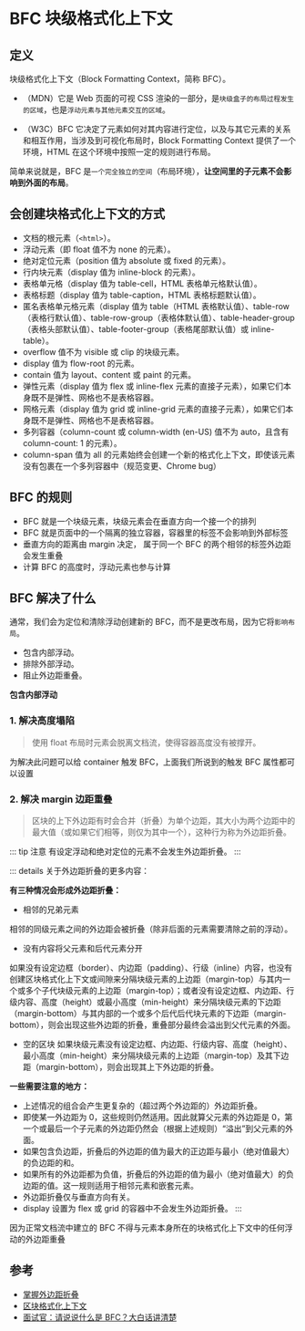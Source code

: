 # BFC 块级格式化上下文

## 定义

块级格式化上下文（Block Formatting Context，简称 BFC）。

- （MDN）它是 Web 页面的可视 CSS 渲染的一部分，是`块级盒子的布局过程发生的区域`，也是`浮动元素与其他元素交互的区域`。

- （W3C）BFC 它决定了元素如何对其内容进行定位，以及与其它元素的关系和相互作用，当涉及到可视化布局时，Block Formatting Context 提供了一个环境，HTML 在这个环境中按照一定的规则进行布局。

简单来说就是，BFC 是`一个完全独立的空间`（布局环境），**让空间里的子元素不会影响到外面的布局**。

## 会创建块格式化上下文的方式

- 文档的根元素（`<html>`）。
- 浮动元素（即 float 值不为 none 的元素）。
- 绝对定位元素（position 值为 absolute 或 fixed 的元素）。
- 行内块元素（display 值为 inline-block 的元素）。
- 表格单元格（display 值为 table-cell，HTML 表格单元格默认值）。
- 表格标题（display 值为 table-caption，HTML 表格标题默认值）。
- 匿名表格单元格元素（display 值为 table（HTML 表格默认值）、table-row（表格行默认值）、table-row-group（表格体默认值）、table-header-group（表格头部默认值）、table-footer-group（表格尾部默认值）或 inline-table）。
- overflow 值不为 visible 或 clip 的块级元素。
- display 值为 flow-root 的元素。
- contain 值为 layout、content 或 paint 的元素。
- 弹性元素（display 值为 flex 或 inline-flex 元素的直接子元素），如果它们本身既不是弹性、网格也不是表格容器。
- 网格元素（display 值为 grid 或 inline-grid 元素的直接子元素），如果它们本身既不是弹性、网格也不是表格容器。
- 多列容器（column-count 或 column-width (en-US) 值不为 auto，且含有 column-count: 1 的元素）。
- column-span 值为 all 的元素始终会创建一个新的格式化上下文，即使该元素没有包裹在一个多列容器中（规范变更、Chrome bug）

## BFC 的规则

- BFC 就是一个块级元素，块级元素会在垂直方向一个接一个的排列
- BFC 就是页面中的一个隔离的独立容器，容器里的标签不会影响到外部标签
- 垂直方向的距离由 margin 决定， 属于同一个 BFC 的两个相邻的标签外边距会发生重叠
- 计算 BFC 的高度时，浮动元素也参与计算

## BFC 解决了什么

通常，我们会为定位和清除浮动创建新的 BFC，而不是更改布局，因为它将`影响布局`。

- 包含内部浮动。
- 排除外部浮动。
- 阻止外边距重叠。

**包含内部浮动**

### 1. 解决高度塌陷

> 使用 float 布局时元素会脱离文档流，使得容器高度没有被撑开。

为解决此问题可以给 container 触发 BFC，上面我们所说到的触发 BFC 属性都可以设置

### 2. 解决 margin 边距重叠

> 区块的上下外边距有时会合并（折叠）为单个边距，其大小为两个边距中的最大值（或如果它们相等，则仅为其中一个），这种行为称为外边距折叠。

::: tip 注意
有设定浮动和绝对定位的元素不会发生外边距折叠。
:::

::: details 关于外边距折叠的更多内容：

**有三种情况会形成外边距折叠：**

- 相邻的兄弟元素

相邻的同级元素之间的外边距会被折叠（除非后面的元素需要清除之前的浮动）。

- 没有内容将父元素和后代元素分开

如果没有设定边框（border）、内边距（padding）、行级（inline）内容，也没有创建区块格式化上下文或间隙来分隔块级元素的上边距（margin-top）与其内一个或多个子代块级元素的上边距（margin-top）；或者没有设定边框、内边距、行级内容、高度（height）或最小高度（min-height）来分隔块级元素的下边距（margin-bottom）与其内部的一个或多个后代后代块元素的下边距（margin-bottom），则会出现这些外边距的折叠，重叠部分最终会溢出到父代元素的外面。

- 空的区块
  如果块级元素没有设定边框、内边距、行级内容、高度（height）、最小高度（min-height）来分隔块级元素的上边距（margin-top）及其下边距（margin-bottom），则会出现其上下外边距的折叠。

**一些需要注意的地方：**

- 上述情况的组合会产生更复杂的（超过两个外边距的）外边距折叠。
- 即使某一外边距为 0，这些规则仍然适用。因此就算父元素的外边距是 0，第一个或最后一个子元素的外边距仍然会（根据上述规则）“溢出”到父元素的外面。
- 如果包含负边距，折叠后的外边距的值为最大的正边距与最小（绝对值最大）的负边距的和。
- 如果所有的外边距都为负值，折叠后的外边距的值为最小（绝对值最大）的负边距的值。这一规则适用于相邻元素和嵌套元素。
- 外边距折叠仅与垂直方向有关。
- display 设置为 flex 或 grid 的容器中不会发生外边距折叠。
  :::

因为正常文档流中建立的 BFC 不得与元素本身所在的块格式化上下文中的任何浮动的外边距重叠

## 参考

- [掌握外边距折叠](https://developer.mozilla.org/zh-CN/docs/Web/CSS/CSS_box_model/Mastering_margin_collapsing)
- [区块格式化上下文](https://developer.mozilla.org/zh-CN/docs/Web/CSS/CSS_display/Block_formatting_context)
- [面试官：请说说什么是 BFC？大白话讲清楚](https://juejin.cn/post/6950082193632788493)
